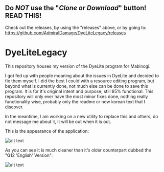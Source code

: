 ## Do *NOT* use the "*Clone or Download*" button! READ THIS!
Check out the releases, by using the "releases" above, or by going to:
https://github.com/AdmiralDamage/DyeLiteLegacy/releases

# DyeLiteLegacy
This repository houses my version of the DyeLite program for Mabinogi.

I got fed up with people moaning about the issues in DyeLite and decided to fix them myself. I did the best I could with a resource editing program, but beyond what is currently done, not much else can be done to save this program. It is for it's original intent and purpose, still 95% functional. This repository will only ever have the most minor fixes done, nothing really functionality wise, probably only the readme or new korean text that I discover.

In the meantime, I am working on a new utility to replace this and others, do not message me about it, it will be out when it is out.

This is the appearance of the application:


![alt text](http://i.imgur.com/fZJJ3St.png "DyeLite Legacy")


As you can see it is much cleaner than it's older counterpart dubbed the "G12 'English' Version":

![alt text](http://i.imgur.com/ynyzUB2.png "DyeLite G12")
